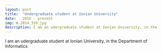 ```yaml
---
layout: post
title:  "Undergraduate student at Ionian University"
date:   2016 - present
img: W_2014_339.jpg
description: I am an udergraduate student at Ionian University, in the Department of Informatics.
---
```


I am an udergraduate student at Ionian University, in the Department of Informatics
